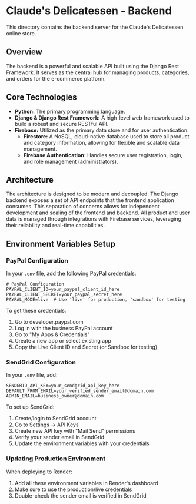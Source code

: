 # Claude's Delicatessen - Backend

This directory contains the backend server for the Claude's Delicatessen online store.

## Overview

The backend is a powerful and scalable API built using the Django Rest Framework. It serves as the central hub for managing products, categories, and orders for the e-commerce platform.

## Core Technologies

- **Python:** The primary programming language.
- **Django & Django Rest Framework:** A high-level web framework used to build a robust and secure RESTful API.
- **Firebase:** Utilized as the primary data store and for user authentication.
  - **Firestore:** A NoSQL, cloud-native database used to store all product and category information, allowing for flexible and scalable data management.
  - **Firebase Authentication:** Handles secure user registration, login, and role management (administrators).

## Architecture

The architecture is designed to be modern and decoupled. The Django backend exposes a set of API endpoints that the frontend application consumes. This separation of concerns allows for independent development and scaling of the frontend and backend. All product and user data is managed through integrations with Firebase services, leveraging their reliability and real-time capabilities.

## Environment Variables Setup

### PayPal Configuration
In your `.env` file, add the following PayPal credentials:
```
# PayPal Configuration
PAYPAL_CLIENT_ID=your_paypal_client_id_here
PAYPAL_CLIENT_SECRET=your_paypal_secret_here
PAYPAL_MODE=live  # Use 'live' for production, 'sandbox' for testing
```

To get these credentials:
1. Go to developer.paypal.com
2. Log in with the business PayPal account
3. Go to "My Apps & Credentials"
4. Create a new app or select existing app
5. Copy the Live Client ID and Secret (or Sandbox for testing)

### SendGrid Configuration
In your `.env` file, add:
```
SENDGRID_API_KEY=your_sendgrid_api_key_here
DEFAULT_FROM_EMAIL=your_verified_sender_email@domain.com
ADMIN_EMAIL=business_owner@domain.com
```

To set up SendGrid:
1. Create/login to SendGrid account
2. Go to Settings → API Keys
3. Create new API key with "Mail Send" permissions
4. Verify your sender email in SendGrid
5. Update the environment variables with your credentials

### Updating Production Environment
When deploying to Render:
1. Add all these environment variables in Render's dashboard
2. Make sure to use the production/live credentials
3. Double-check the sender email is verified in SendGrid
